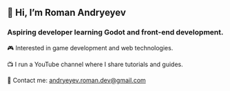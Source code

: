 ## 👋 Hi, I’m Roman Andryeyev


### Aspiring developer learning Godot and front-end development.

🎮 Interested in game development and web technologies.

📺 I run a YouTube channel where I share tutorials and guides.

📧 Contact me: andryeyev.roman.dev@gmail.com
